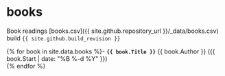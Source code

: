 # books
Book readings [books.csv]({{ site.github.repository_url }}/_data/books.csv)  
build ``{{ site.github.build_revision }}``

{% for book in site.data.books %}- **`{{ book.Title }}`** {{ book.Author }} ({{ book.Start | date: "%B %-d %Y" }})  
{% endfor %}

<script type="text/javascript">
document.querySelector('body').classList.add('markdown-body');
</script>
